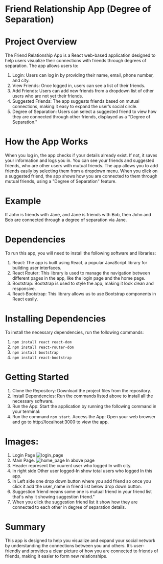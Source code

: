 # Friend Relationship App (Degree of Separation)

# Project Overview
The Friend Relationship App is a React web-based application designed to help users visualize their connections with friends through degrees of separation.
The app allows users to:

1. Login: Users can log in by providing their name, email, phone number, and city.
2. View Friends: Once logged in, users can see a list of their friends.
3. Add Friends: Users can add new friends from a dropdown list of other users who are not yet their friends.
4. Suggested Friends: The app suggests friends based on mutual connections, making it easy to expand the user’s social circle.
5. Degree of Separation: Users can select a suggested friend to view how they are connected through other friends, displayed as a "Degree of Separation."

# How the App Works
When you log in, the app checks if your details already exist. If not, it saves your information and logs you in.
You can see your friends and suggested friends, who are other users with mutual friends.
The app allows you to add friends easily by selecting them from a dropdown menu.
When you click on a suggested friend, the app shows how you are connected to them through mutual friends, using a "Degree of Separation" feature.

# Example
If John is friends with Jane, and Jane is friends with Bob, then John and Bob are connected through a degree of separation via Jane.

# Dependencies
To run this app, you will need to install the following software and libraries:

1. React: The app is built using React, a popular JavaScript library for building user interfaces.
2. React Router: This library is used to manage the navigation between different pages in the app, like the login page and the home page.
3. Bootstrap: Bootstrap is used to style the app, making it look clean and responsive.
4. React-Bootstrap: This library allows us to use Bootstrap components in React easily.

# Installing Dependencies
To install the necessary dependencies, run the following commands:
1. `npm install react react-dom`
2. `npm install react-router-dom`
3. `npm install bootstrap`
4. `npm install react-bootstrap`

# Getting Started
1. Clone the Repository: Download the project files from the repository.
2. Install Dependencies: Run the commands listed above to install all the necessary software.
3. Run the App: Start the application by running the following command in your terminal:
4. Run the command `npm start`.
Access the App: Open your web browser and go to http://localhost:3000 to view the app.

# Images:
1. Login Page
 ![login_page](https://github.com/user-attachments/assets/79a65b06-90ea-47f3-9d36-2b28de2e9c33)
2. Main Page. 
![home_page](https://github.com/user-attachments/assets/5416f86f-b398-494f-a04b-a1bc1e69eb40)
In above page
1. Header represent the cuurent user who logged In with city.
2. In right side Other user logged-In show total users who logged In this app.
3. In Left side one drop down button where you add friend so once you click it add the user_name in friend list below drop down button.
4. Suggestion friend means some one is mutual friend in your friend list that's why it showing suggestion friend."
5. When you click the suggestion friend list it show how they are connected to each other in degree of separation details.

# Summary
This app is designed to help you visualize and expand your social network by understanding the connections between you and others.
It’s user-friendly and provides a clear picture of how you are connected to friends of friends, making it easier to form new relationships.







